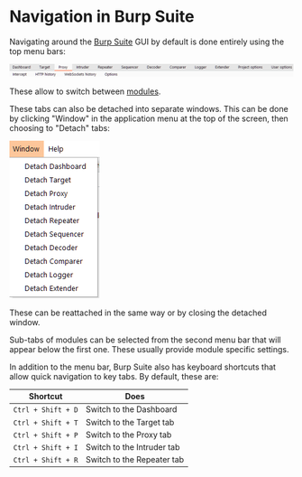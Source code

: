 # Navigation in Burp Suite

Navigating around the [Burp Suite](Burp%20Suite.md) GUI by default is done entirely using the top menu bars:

![tabs](assets/tabs.png)

These allow to switch between [modules](modules.md). 

These tabs can also be detached into separate windows. This can be done by clicking "Window" in the application menu at the top of the screen, then choosing to "Detach" tabs:

![detach_windows](assets/detach_windows.png)

These can be reattached in the same way or by closing the detached window.

Sub-tabs of modules can be selected from the second menu bar that will appear below the first one. These usually provide module specific settings.

In addition to the menu bar, Burp Suite also has keyboard shortcuts that allow quick navigation to key tabs. By default, these are:

|	**Shortcut**   |    		**Does**	   |
|------------------|---------------------------|
| `Ctrl + Shift + D` | Switch to the Dashboard	 |
| `Ctrl + Shift + T` | Switch to the Target tab	 |
| `Ctrl + Shift + P` | Switch to the Proxy tab	 |
| `Ctrl + Shift + I` | Switch to the Intruder tab|
| `Ctrl + Shift + R` | Switch to the Repeater tab|
